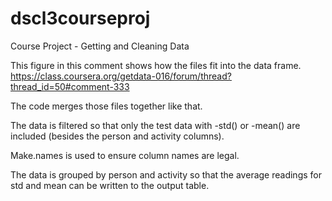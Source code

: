 dscl3courseproj
===============

Course Project - Getting and Cleaning Data

This figure in this comment shows how the files fit into the data frame.
https://class.coursera.org/getdata-016/forum/thread?thread_id=50#comment-333

The code merges those files together like that.

The data is filtered so that only the test data with -std() or -mean() are included (besides the person and 
activity columns).

Make.names is used to ensure column names are legal.

The data is grouped by person and activity so that the average readings for std and mean can be written to
the output table.

